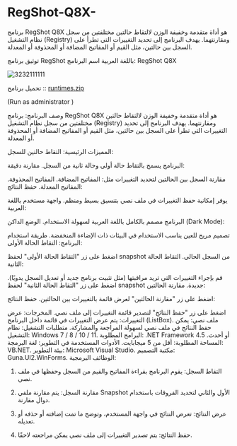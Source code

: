 # RegShot-Q8X-
برنامج RegShot Q8X هو أداة متقدمة وخفيفة الوزن لالتقاط حالتين مختلفتين من سجل نظام التشغيل (Registry) ومقارنتهما. يهدف البرنامج إلى تحديد التغييرات التي تطرأ على السجل بين حالتين، مثل القيم أو المفاتيح المضافة أو المحذوفة أو المعدلة.

توثيق برنامج RegShot باللغة العربية
اسم البرنامج:
RegShot Q8X



![3232111111](https://github.com/user-attachments/assets/8e7fb72b-e399-49a4-834a-3ca23d1e4ae3)






تحميل برنامح ::
[runtimes.zip](https://github.com/user-attachments/files/17773468/runtimes.zip)




(Run as administrator )

وصف البرنامج:
برنامج RegShot Q8X هو أداة متقدمة وخفيفة الوزن لالتقاط حالتين مختلفتين من سجل نظام التشغيل (Registry) ومقارنتهما. يهدف البرنامج إلى تحديد التغييرات التي تطرأ على السجل بين حالتين، مثل القيم أو المفاتيح المضافة أو المحذوفة أو المعدلة.

المميزات الرئيسية:
التقاط حالتين للسجل:

البرنامج يسمح بالتقاط حالة أولى وحالة ثانية من السجل.
مقارنة دقيقة:

مقارنة السجل بين الحالتين لتحديد التغييرات مثل:
المفاتيح المضافة.
المفاتيح المحذوفة.
المفاتيح المعدلة.
حفظ النتائج:

يوفر إمكانية حفظ التغييرات في ملف نصي بتنسيق بسيط ومنظم.
واجهة مستخدم باللغة العربية:

البرنامج مصمم بالكامل باللغة العربية لسهولة الاستخدام.
الوضع الداكن (Dark Mode):

تصميم مريح للعين يناسب الاستخدام في البيئات ذات الإضاءة المنخفضة.
طريقة استخدام البرنامج:
التقاط الحالة الأولى:

اضغط على زر "التقاط الحالة الأولى" لحفظ snapshot من السجل الحالي.
التقاط الحالة الثانية:

قم بإجراء التغييرات التي تريد مراقبتها (مثل تثبيت برنامج جديد أو تعديل السجل يدويًا).
اضغط على زر "التقاط الحالة الثانية" لحفظ snapshot جديدة.
مقارنة الحالتين:

اضغط على زر "مقارنة الحالتين" لعرض قائمة بالتغييرات بين الحالتين.
حفظ النتائج:

اضغط على زر "حفظ النتائج" لتصدير قائمة التغييرات إلى ملف نصي.
المخرجات:
عرض التغييرات: يتم عرض التغييرات في قائمة داخل البرنامج (ListBox).
ملف نصي: يمكن حفظ النتائج في ملف نصي لسهولة المراجعة والمشاركة.
متطلبات التشغيل:
نظام التشغيل: Windows 7 / 8 / 10 / 11.
البرامج المطلوبة: .NET Framework 4.5 أو أحدث.
المساحة المطلوبة: أقل من 5 ميجابايت.
الأدوات المستخدمة في التطوير:
لغة البرمجة: VB.NET.
بيئة التطوير: Microsoft Visual Studio.
مكتبة التصميم: Guna.UI2.WinForms.
الوظائف البرمجية:
1. التقاط السجل:
يقوم البرنامج بقراءة المفاتيح والقيم من السجل وحفظها في ملف نصي.

2. مقارنة السجل:
يتم مقارنة ملفي Snapshot الأول والثاني لتحديد الفروقات باستخدام دوال مقارنة.

3. عرض النتائج:
تعرض النتائج في واجهة المستخدم، وتوضح ما تمت إضافته أو حذفه أو تعديله.

4. حفظ النتائج:
يتم تصدير التغييرات إلى ملف نصي يمكن مراجعته لاحقًا.
